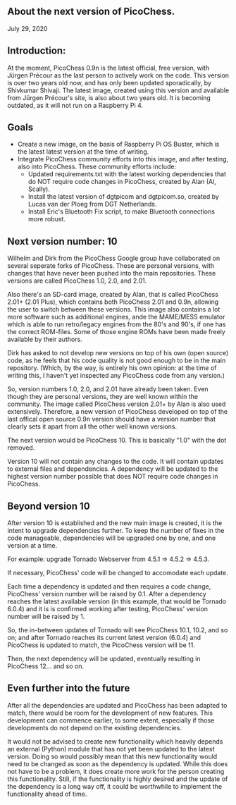 ## About the next version of PicoChess.

July 29, 2020

## Introduction:

At the moment, PicoChess 0.9n is the latest official, free version, with
Jürgen Précour as the last person to actively work on the code. This
version is over two years old now, and has only been updated sporadically,
by Shivkumar Shivaji. The latest image, created using this version and
available from Jürgen Précour's site, is also about two years old. It is
becoming outdated, as it will not run on a Raspberry Pi 4.

## Goals

- Create a new image, on the basis of Raspberry Pi OS Buster, which is the
  latest latest version at the time of writing.
- Integrate PicoChess community efforts into this image, and after testing,
  also into PicoChess. These community efforts include:
    - Updated requirements.txt with the latest working dependencies that do
      NOT require code changes in PicoChess, created by Alan (Al, Scally).
    - Install the latest version of dgtpicom and dgtpicom.so, created by
      Lucas van der Ploeg from DGT Netherlands.
    - Install Eric's Bluetooth Fix script, to make Bluetooth connections
      more robust.
	
## Next version number: 10

Wilhelm and Dirk from the PicoChess Google group have collaborated on
several seperate forks of PicoChess. These are personal versions, with
changes that have never been pushed into the main repositories. These
versions are called PicoChess 1.0, 2.0, and 2.01.

Also there's an SD-card image, created by Alan, that is called PicoChess
2.01+ (2.01 Plus), which contains both PicoChess 2.01 and 0.9n, allowing
the user to switch between these versions. This image also contains a lot
more software such as additional engines, ande the MAME/MESS emulator which
is able to run retro/legacy engines from the 80's and 90's, if one has the
correct ROM-files. Some of those engine ROMs have been made freely
available by their authors.

Dirk has asked to not develop new versions on top of his own (open source)
code, as he feels that his code quality is not good enough to be in the
main repository. (Which, by the way, is entirely his own opinion: at the
time of writing this, I haven't yet inspected any PicoChess code from any
version.)

So, version numbers 1.0, 2.0, and 2.01 have already been taken. Even though
they are personal versions, they are well known within the community. The
image called PicoChess version 2.01+ by Alan is also used extensively.
Therefore, a new version of PicoChess developed on top of the last offical
open source 0.9n version should have a version number that clearly sets it
apart from all the other well known versions.

The next version would be PicoChess 10. This is basically "1.0" with the
dot removed.

Version 10 will not contain any changes to the code. It will contain
updates to external files and dependencies. A dependency will be updated to
the highest version number possible that does NOT require code changes in
PicoChess.

## Beyond version 10

After version 10 is established and the new main image is created, it is
the intent to upgrade dependencies further. To keep the number of fixes in
the code manageable, dependencies will be upgraded one by one, and one
version at a time.

For example: upgrade Tornado Webserver from 4.5.1 => 4.5.2 => 4.5.3.

If necessary, PicoChess' code will be changed to accomodate each update.

Each time a dependency is updated and then requires a code change,
PicoChess' version number will be raised by 0.1. After a dependency reaches
the latest available version (in this example, that would be Tornado 6.0.4)
and it is  is confirmed working after testing, PicoChess' version number
will be raised by 1.

So, the in-between updates of Tornado will see PicoChess 10.1, 10.2, and so
on; and after Tornado reaches its current latest version (6.0.4) and
PicoChess is updated to match, the PicoChess version will be 11.

Then, the next dependency will be updated, eventually resulting in
PicoChess 12... and so on.

## Even further into the future

After all the dependencies are updated and PicoChess has been adapted to
match, there would be room for the development of new features. This
development can commence earlier, to some extent, especially if those
developments do not depend on the existing dependencies.

It would not be advised to create new functionality which heavily depends
an external (Python) module that has not yet been updated to the latest
version. Doing so would possibly mean that this new functionality would
need to be changed as soon as the dependency is updated. While this does
not have to be a problem, it does create more work for the person creating
this functionality. Still, if the functionality is highly desired and the
update of the dependency is a long way off, it could be worthwhile to
implement the functionality ahead of time.

